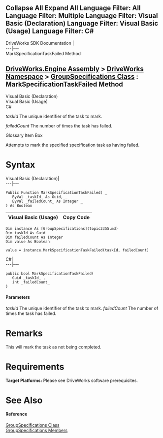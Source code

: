 Collapse All Expand All Language Filter: All  Language Filter: Multiple  Language Filter: Visual Basic (Declaration) Language Filter: Visual Basic (Usage) Language Filter: C#  
---  
DriveWorks SDK Documentation  |   
---|---  
MarkSpecificationTaskFailed Method   
  
[DriveWorks.Engine Assembly](topic2156.md) > [DriveWorks Namespace](topic2159.md) > [GroupSpecifications Class](topic3355.md) : MarkSpecificationTaskFailed Method  
---  
  
Visual Basic (Declaration)    
Visual Basic (Usage)    
C# 

_taskId_
    The unique identifier of the task to mark.

_failedCount_
    The number of times the task has failed.

Glossary Item Box

Attempts to mark the specified specification task as having failed. 

# Syntax

Visual Basic (Declaration)|   
---|---  
      
    
    Public Function MarkSpecificationTaskFailed( _
       ByVal _taskId_ As Guid, _
       ByVal _failedCount_ As Integer _
    ) As Boolean  
  
Visual Basic (Usage)| Copy Code  
---|---  
      
    
    Dim instance As [GroupSpecifications](topic3355.md)
    Dim taskId As Guid
    Dim failedCount As Integer
    Dim value As Boolean
     
    value = instance.MarkSpecificationTaskFailed(taskId, failedCount)  
  
C#|   
---|---  
      
    
    public bool MarkSpecificationTaskFailed( 
       Guid _taskId_ ,
       int _failedCount_
    )  
  
#### Parameters

 _taskId_
    The unique identifier of the task to mark.
_failedCount_
    The number of times the task has failed.

# Remarks

This will mark the task as not being completed.

# Requirements

**Target Platforms:** Please see DriveWorks software prerequisites.

# See Also

#### Reference

[GroupSpecifications Class](topic3355.md)   
[GroupSpecifications Members](topic3356.md)


